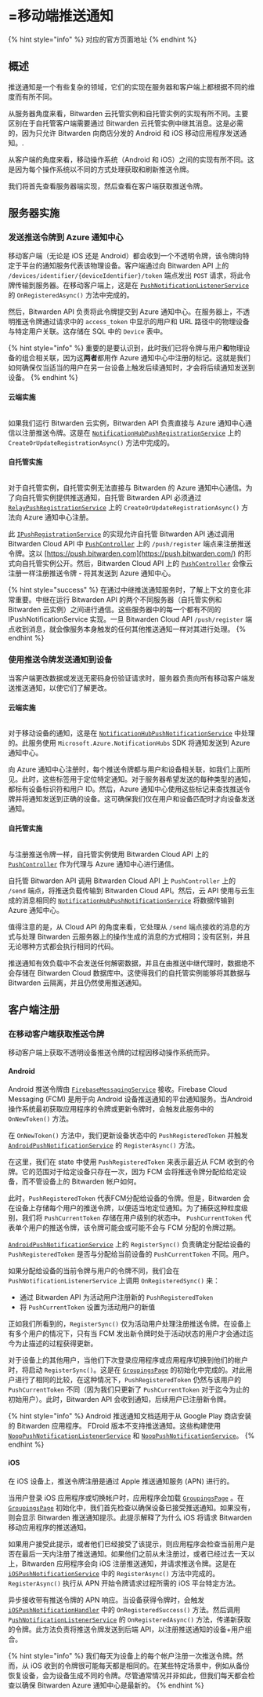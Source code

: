 # =移动端推送通知

{% hint style="info" %}
对应的官方页面地址
{% endhint %}

## 概述 <a href="#overview" id="overview"></a>

推送通知是一个有些复杂的领域，它们的实现在服务器和客户端上都根据不同的维度而有所不同。

从服务器角度来看，Bitwarden 云托管实例和自托管实例的实现有所不同。主要区别在于自托管客户端需要通过 Bitwarden 云托管实例中继其消息。这是必需的，因为只允许 Bitwarden 向商店分发的 Android 和 iOS 移动应用程序发送通知。.

从客户端的角度来看，移动操作系统（Android 和 iOS）之间的实现有所不同。这是因为每个操作系统以不同的方式处理获取和刷新推送令牌。

我们将首先查看服务器端实现，然后查看在客户端获取推送令牌。

## 服务器实施 <a href="#server-implementations" id="server-implementations"></a>

### 发送推送令牌到 Azure 通知中心 <a href="#sending-the-push-token-to-azure-notification-hub" id="sending-the-push-token-to-azure-notification-hub"></a>

移动客户端（无论是 iOS 还是 Android）都会收到一个不透明令牌，该令牌向特定于平台的通知服务代表该物理设备。客户端通过向 Bitwarden API 上的 `/devices/identifier/{deviceIdentifier}/token` 端点发出 `POST` 请求，将此令牌传输到服务器。在移动客户端上，这是在 [`PushNotificationListenerService`](https://github.com/bitwarden/mobile/blob/master/src/App/Services/PushNotificationListenerService.cs) 的 `OnRegisteredAsync()` 方法中完成的。

然后，Bitwarden API 负责将此令牌提交到 Azure 通知中心。在服务器上，不透明推送令牌通过请求中的 `access_token` 中显示的用户和 URL 路径中的物理设备与特定用户关联。这存储在 SQL 中的 `Device` 表中。

{% hint style="info" %}
重要的是要认识到，此时我们已将令牌与用户**和**物理设备的组合相关联，因为这**两者**都用作 Azure 通知中心中注册的标记。这就是我们如何确保仅当适当的用户在另一台设备上触发后续通知时，才会将后续通知发送到设备。
{% endhint %}

#### 云端实施 <a href="#cloud-implementation" id="cloud-implementation"></a>

<div align="left">

<figure><img src="../../../.gitbook/assets/Cloud-implementation-to-Azure.svg" alt=""><figcaption></figcaption></figure>

</div>

如果我们运行 Bitwarden 云实例，Bitwarden API 负责直接与 Azure 通知中心通信以注册推送令牌。这是在 [`NotificationHubPushRegistrationService`](https://github.com/bitwarden/server/blob/master/src/Core/Services/Implementations/NotificationHubPushRegistrationService.cs) 上的 `CreateOrUpdateRegistrationAsync()` 方法中完成的。

#### 自托管实施 <a href="#self-hosted-implementation" id="self-hosted-implementation"></a>

<div align="left">

<figure><img src="../../../.gitbook/assets/Self-hosted-implementation-to-Azure.svg" alt=""><figcaption></figcaption></figure>

</div>

对于自托管实例，自托管实例无法直接与 Bitwarden 的 Azure 通知中心通信。为了向自托管实例提供推送通知，自托管 Bitwarden API 必须通过 [`RelayPushRegistrationService`](https://github.com/bitwarden/server/blob/master/src/Core/Services/Implementations/RelayPushRegistrationService.cs) 上的 `CreateOrUpdateRegistrationAsync()` 方法向 Azure 通知中心注册。

此 [`IPushRegistrationService`](https://github.com/bitwarden/server/blob/master/src/Core/Services/IPushRegistrationService.cs) 的实现允许自托管 Bitwarden API 通过调用 Bitwarden Cloud API 中 [`PushController`](https://github.com/bitwarden/server/blob/master/src/Api/Controllers/PushController.cs) 上的 `/push/register` 端点来注册推送令牌。这以 [https://push.bitwarden.com](https://push.bitwarden.com/) 的形式向自托管实例公开。然后，Bitwarden Cloud API 上的 [`PushController`](https://github.com/bitwarden/server/blob/master/src/Api/Controllers/PushController.cs) 会像云注册一样注册推送令牌 - 将其发送到 Azure 通知中心。

{% hint style="success" %}
在通过中继推送通知服务时，了解上下文的变化非常重要。中继在运行 Bitwarden API 的两个不同服务器（自托管实例和 Bitwarden 云实例）之间进行通信。这些服务器中的每一个都有不同的 IPushNotificationService 实现。一旦 Bitwarden Cloud API `/push/register` 端点收到消息，就会像服务本身触发的任何其他推送通知一样对其进行处理。
{% endhint %}

### 使用推送令牌发送通知到设备 <a href="#using-the-push-token-to-send-notifications-to-the-device" id="using-the-push-token-to-send-notifications-to-the-device"></a>

当客户端更改数据或发送无密码身份验证请求时，服务器负责向所有移动客户端发送推送通知，以使它们了解更改。

#### 云端实施 <a href="#cloud-implementation" id="cloud-implementation"></a>

<div align="left">

<figure><img src="../../../.gitbook/assets/Cloud-implementation-to-device.svg" alt=""><figcaption></figcaption></figure>

</div>

对于移动设备的通知，这是在 [`NotificationHubPushNotificationService`](https://github.com/bitwarden/server/blob/master/src/Core/Services/Implementations/NotificationHubPushNotificationService.cs) 中处理的。此服务使用 `Microsoft.Azure.NotificationHubs` SDK 将通知发送到 Azure 通知中心。

向 Azure 通知中心注册时，每个推送令牌都与用户和设备相关联，如我们上面所见。此时，这些标签用于定位特定通知。对于服务器希望发送的每种类型的通知，都标有设备标识符和用户 ID。然后，Azure 通知中心使用这些标记来查找推送令牌并将通知发送到正确的设备。这可确保我们仅在用户和设备匹配时才向设备发送通知。

#### 自托管实施 <a href="#self-hosted-implementation" id="self-hosted-implementation"></a>

<div align="left">

<figure><img src="../../../.gitbook/assets/Self-hosted-implementation-to-device.svg" alt=""><figcaption></figcaption></figure>

</div>

与注册推送令牌一样，自托管实例使用 Bitwarden Cloud API 上的 [`PushController`](https://github.com/bitwarden/server/blob/master/src/Api/Controllers/PushController.cs) 作为代理与 Azure 通知中心进行通信。

自托管 Bitwarden API 调用 Bitwarden Cloud API 上 `PushController` 上的 `/send` 端点，将推送负载传输到 Bitwarden Cloud API。然后，云 API 使用与云生成的消息相同的 [`NotificationHubPushNotificationService`](https://github.com/bitwarden/server/blob/master/src/Core/Services/Implementations/NotificationHubPushNotificationService.cs) 将数据传输到 Azure 通知中心。

值得注意的是，从 Cloud API 的角度来看，它处理从 `/send` 端点接收的消息的方式与处理 Bitwarden 云服务器上的操作生成的消息的方式相同；没有区别，并且无论哪种方式都会执行相同的代码。

推送通知有效负载中不会发送任何解密数据，并且在由推送中继代理时，数据绝不会存储在 Bitwarden Cloud 数据库中。这使得我们的自托管实例能够将其数据与 Bitwarden 云隔离，并且仍然使用推送通知。

## 客户端注册 <a href="#client-registration" id="client-registration"></a>

### 在移动客户端获取推送令牌 <a href="#obtaining-push-tokens-on-the-mobile-clients" id="obtaining-push-tokens-on-the-mobile-clients"></a>

移动客户端上获取不透明设备推送令牌的过程因移动操作系统而异。

#### **Android** <a href="#android" id="android"></a>

Android 推送令牌由 [`FirebaseMessagingService`](https://github.com/bitwarden/mobile/blob/master/src/Android/Push/FirebaseMessagingService.cs) 接收。Firebase Cloud Messaging (FCM) 是用于向 Android 设备推送通知的平台通知服务。当Android操作系统最初获取应用程序的令牌或更新令牌时，会触发此服务中的 `OnNewToken()` 方法。

在 `OnNewToken()` 方法中，我们更新设备状态中的 `PushRegisteredToken` 并触发 [`AndroidPushNotificationService`](https://github.com/bitwarden/mobile/blob/master/src/Android/Services/AndroidPushNotificationService.cs) 的 `RegisterAsync()` 方法。

在这里，我们在 state 中使用 `PushRegisteredToken` 来表示最近从 FCM 收到的令牌。它的范围对于给定设备只存在一次，因为 FCM 会将推送令牌分配给给定设备，而不管设备上的 Bitwarden 帐户如何。

此时，`PushRegisteredToken` 代表FCM分配给设备的令牌。但是，Bitwarden 会在设备上存储每个用户的推送令牌，以便适当地定位通知。为了捕获这种粒度级别，我们将 `PushCurrentToken` 存储在用户级别的状态中。 `PushCurrentToken` 代表单个用户的推送令牌，该令牌可能会或可能不会与 FCM 分配的令牌过期。

[`AndroidPushNotificationService`](https://github.com/bitwarden/mobile/blob/master/src/Android/Services/AndroidPushNotificationService.cs) 上的 `RegisterSync()` 负责确定分配给设备的 `PushRegisteredToken` 是否与分配给当前设备的 `PushCurrentToken` 不同。用户。

如果分配给设备的当前令牌与用户的令牌不同，我们会在 `PushNotificationListenerService` 上调用 `OnRegisteredSync()` 来：

* 通过 Bitwarden API 为活动用户注册新的 `PushRegisteredToken`
* 将 `PushCurrentToken` 设置为活动用户的新值

正如我们所看到的，`RegisterSync()` 仅为活动用户处理注册推送令牌。在设备上有多个用户的情况下，只有当 FCM 发出新令牌时处于活动状态的用户才会通过迄今为止描述的过程获得更新。

对于设备上的其他用户，当他们下次登录应用程序或应用程序切换到他们的帐户时，将启动 `RegisterSync()`。这是在 [`GroupingsPage`](https://github.com/bitwarden/mobile/blob/master/src/App/Pages/Vault/GroupingsPage/GroupingsPage.xaml.cs) 的初始化中完成的。对此用户进行了相同的比较，在这种情况下，`PushRegisteredToken` 仍然与该用户的 `PushCurrentToken` 不同（因为我们只更新了 `PushCurrentToken` 对于迄今为止的初始用户）。此时，Bitwarden API 会收到通知，后续用户已注册新令牌。

{% hint style="info" %}
Android 推送通知文档适用于从 Google Play 商店安装的 Bitwarden 应用程序。 FDroid 版本不支持推送通知。这些构建使用 [`NoopPushNotificationListenerService`](https://github.com/bitwarden/mobile/blob/master/src/App/Services/NoopPushNotificationListenerService.cs) 和 [`NoopPushNotificationService`](https://github.com/bitwarden/mobile/blob/master/src/App/Services/NoopPushNotificationService.cs)。
{% endhint %}

#### **iOS** <a href="#ios" id="ios"></a>

在 iOS 设备上，推送令牌注册是通过 Apple 推送通知服务 (APN) 进行的。

当用户登录 iOS 应用程序或切换帐户时，应用程序会加载 [`GroupingsPage`](https://github.com/bitwarden/mobile/blob/master/src/App/Pages/Vault/GroupingsPage/GroupingsPage.xaml.cs) 。在 [`GroupingsPage`](https://github.com/bitwarden/mobile/blob/master/src/App/Pages/Vault/GroupingsPage/GroupingsPage.xaml.cs) 初始化中，我们首先检查以确保设备已接受推送通知。如果没有，则会显示 Bitwarden 推送通知提示。此提示解释了为什么 iOS 将请求 Bitwarden 移动应用程序的推送通知。

如果用户接受此提示，或者他们已经接受了该提示，则应用程序会检查当前用户是否在最后一天内注册了推送通知。如果他们之前从未注册过，或者已经过去一天以上，Bitwarden 应用程序会向 iOS 注册推送通知，并请求推送令牌。这是在 [`iOSPushNotificationService`](https://github.com/bitwarden/mobile/blob/master/src/iOS/Services/iOSPushNotificationService.cs) 中的 `RegisterAsync()` 方法中完成的。`RegisterAsync()` 执行从 APN 开始令牌请求过程所需的 iOS 平台特定方法。

异步接收带有推送令牌的 APN 响应。当设备获得令牌时，会触发 [`iOSPushNotificationHandler`](https://github.com/bitwarden/mobile/blob/master/src/iOS/Services/iOSPushNotificationHandler.cs) 中的 `OnRegisteredSuccess()` 方法。然后调用 `P`[`ushNotificationListenerService`](https://github.com/bitwarden/mobile/blob/master/src/App/Services/PushNotificationListenerService.cs) 的 `OnRegisteredAsync()` 方法，传递新获取的令牌。此方法负责将推送令牌发送到后端 API，以注册推送通知的设备+用户组合。

{% hint style="info" %}
我们每天为设备上的每个帐户注册一次推送令牌。然而，从 iOS 收到的令牌很可能每天都是相同的。在某些特定场景中，例如从备份恢复设备，会为设备生成不同的令牌。尽管通常情况并非如此，但我们每天都会检查以确保 Bitwarden Azure 通知中心是最新的。
{% endhint %}

